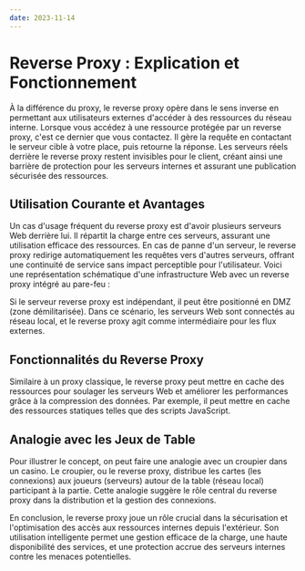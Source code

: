 ```yaml
---
date: 2023-11-14
---
```

# Reverse Proxy : Explication et Fonctionnement

À la différence du proxy, le reverse proxy opère dans le sens inverse en permettant aux utilisateurs externes d'accéder à des ressources du réseau interne. Lorsque vous accédez à une ressource protégée par un reverse proxy, c'est ce dernier que vous contactez. Il gère la requête en contactant le serveur cible à votre place, puis retourne la réponse. Les serveurs réels derrière le reverse proxy restent invisibles pour le client, créant ainsi une barrière de protection pour les serveurs internes et assurant une publication sécurisée des ressources.

## Utilisation Courante et Avantages

Un cas d'usage fréquent du reverse proxy est d'avoir plusieurs serveurs Web derrière lui. Il répartit la charge entre ces serveurs, assurant une utilisation efficace des ressources. En cas de panne d'un serveur, le reverse proxy redirige automatiquement les requêtes vers d'autres serveurs, offrant une continuité de service sans impact perceptible pour l'utilisateur. Voici une représentation schématique d'une infrastructure Web avec un reverse proxy intégré au pare-feu :


Si le serveur reverse proxy est indépendant, il peut être positionné en DMZ (zone démilitarisée). Dans ce scénario, les serveurs Web sont connectés au réseau local, et le reverse proxy agit comme intermédiaire pour les flux externes.

## Fonctionnalités du Reverse Proxy

Similaire à un proxy classique, le reverse proxy peut mettre en cache des ressources pour soulager les serveurs Web et améliorer les performances grâce à la compression des données. Par exemple, il peut mettre en cache des ressources statiques telles que des scripts JavaScript.

## Analogie avec les Jeux de Table

Pour illustrer le concept, on peut faire une analogie avec un croupier dans un casino. Le croupier, ou le reverse proxy, distribue les cartes (les connexions) aux joueurs (serveurs) autour de la table (réseau local) participant à la partie. Cette analogie suggère le rôle central du reverse proxy dans la distribution et la gestion des connexions.

En conclusion, le reverse proxy joue un rôle crucial dans la sécurisation et l'optimisation des accès aux ressources internes depuis l'extérieur. Son utilisation intelligente permet une gestion efficace de la charge, une haute disponibilité des services, et une protection accrue des serveurs internes contre les menaces potentielles.